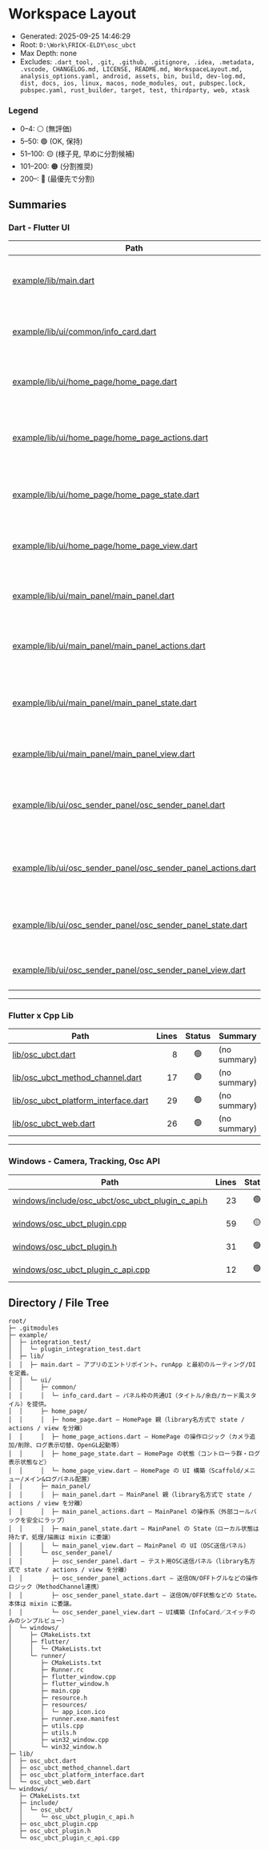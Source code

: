 # Workspace Layout

- Generated: 2025-09-25 14:46:29
- Root: `D:\Work\FRICK-ELDY\osc_ubct`
- Max Depth: none
- Excludes: `.dart_tool, .git, .github, .gitignore, .idea, .metadata, .vscode, CHANGELOG.md, LICENSE, README.md, WorkspaceLayout.md, analysis_options.yaml, android, assets, bin, build, dev-log.md, dist, docs, ios, linux, macos, node_modules, out, pubspec.lock, pubspec.yaml, rust_builder, target, test, thirdparty, web, xtask`

### Legend
- 0–4: ⚪ (無評価)
- 5–50: 🟢 (OK, 保持)
- 51–100: 🟡 (様子見, 早めに分割候補)
- 101–200: 🟠 (分割推奨)
- 200–: 🔴 (最優先で分割)

## Summaries

### Dart - Flutter UI
| Path | Lines | Status | Summary |
|------|------:|:------:|---------|
| [example/lib/main.dart](https://github.com/FRICK-ELDY/osc_ubct/blob/main/example/lib/main.dart) | 16 | 🟢 | アプリのエントリポイント。runApp と最初のルーティング/DI を定義。 |
| [example/lib/ui/common/info_card.dart](https://github.com/FRICK-ELDY/osc_ubct/blob/main/example/lib/ui/common/info_card.dart) | 52 | 🟡 | パネル枠の共通UI（タイトル/余白/カード風スタイル）を提供。 |
| [example/lib/ui/home_page/home_page.dart](https://github.com/FRICK-ELDY/osc_ubct/blob/main/example/lib/ui/home_page/home_page.dart) | 20 | 🟢 | HomePage 親（library名方式で state / actions / view を分離） |
| [example/lib/ui/home_page/home_page_actions.dart](https://github.com/FRICK-ELDY/osc_ubct/blob/main/example/lib/ui/home_page/home_page_actions.dart) | 11 | 🟢 | HomePage の操作ロジック（カメラ追加/削除、ログ表示切替、OpenGL起動等） |
| [example/lib/ui/home_page/home_page_state.dart](https://github.com/FRICK-ELDY/osc_ubct/blob/main/example/lib/ui/home_page/home_page_state.dart) | 19 | 🟢 | HomePage の状態（コントローラ群・ログ表示状態など） |
| [example/lib/ui/home_page/home_page_view.dart](https://github.com/FRICK-ELDY/osc_ubct/blob/main/example/lib/ui/home_page/home_page_view.dart) | 25 | 🟢 | HomePage の UI 構築（Scaffold/メニュー/メイン&ログパネル配置） |
| [example/lib/ui/main_panel/main_panel.dart](https://github.com/FRICK-ELDY/osc_ubct/blob/main/example/lib/ui/main_panel/main_panel.dart) | 24 | 🟢 | MainPanel 親（library名方式で state / actions / view を分離） |
| [example/lib/ui/main_panel/main_panel_actions.dart](https://github.com/FRICK-ELDY/osc_ubct/blob/main/example/lib/ui/main_panel/main_panel_actions.dart) | 14 | 🟢 | MainPanel の操作系（外部コールバックを安全にラップ） |
| [example/lib/ui/main_panel/main_panel_state.dart](https://github.com/FRICK-ELDY/osc_ubct/blob/main/example/lib/ui/main_panel/main_panel_state.dart) | 9 | 🟢 | MainPanel の State（ローカル状態は持たず、処理/描画は mixin に委譲） |
| [example/lib/ui/main_panel/main_panel_view.dart](https://github.com/FRICK-ELDY/osc_ubct/blob/main/example/lib/ui/main_panel/main_panel_view.dart) | 27 | 🟢 | MainPanel の UI（OSC送信パネル） |
| [example/lib/ui/osc_sender_panel/osc_sender_panel.dart](https://github.com/FRICK-ELDY/osc_ubct/blob/main/example/lib/ui/osc_sender_panel/osc_sender_panel.dart) | 23 | 🟢 | テスト用OSC送信パネル（library名方式で state / actions / view を分離） |
| [example/lib/ui/osc_sender_panel/osc_sender_panel_actions.dart](https://github.com/FRICK-ELDY/osc_ubct/blob/main/example/lib/ui/osc_sender_panel/osc_sender_panel_actions.dart) | 25 | 🟢 | 送信ON/OFFトグルなどの操作ロジック（MethodChannel連携） |
| [example/lib/ui/osc_sender_panel/osc_sender_panel_state.dart](https://github.com/FRICK-ELDY/osc_ubct/blob/main/example/lib/ui/osc_sender_panel/osc_sender_panel_state.dart) | 12 | 🟢 | 送信ON/OFF状態などの State。本体は mixin に委譲。 |
| [example/lib/ui/osc_sender_panel/osc_sender_panel_view.dart](https://github.com/FRICK-ELDY/osc_ubct/blob/main/example/lib/ui/osc_sender_panel/osc_sender_panel_view.dart) | 27 | 🟢 | UI構築（InfoCard／スイッチのみのシンプルビュー） |

---

### Flutter x Cpp Lib
| Path | Lines | Status | Summary |
|------|------:|:------:|---------|
| [lib/osc_ubct.dart](https://github.com/FRICK-ELDY/osc_ubct/blob/main/lib/osc_ubct.dart) | 8 | 🟢 | (no summary) |
| [lib/osc_ubct_method_channel.dart](https://github.com/FRICK-ELDY/osc_ubct/blob/main/lib/osc_ubct_method_channel.dart) | 17 | 🟢 | (no summary) |
| [lib/osc_ubct_platform_interface.dart](https://github.com/FRICK-ELDY/osc_ubct/blob/main/lib/osc_ubct_platform_interface.dart) | 29 | 🟢 | (no summary) |
| [lib/osc_ubct_web.dart](https://github.com/FRICK-ELDY/osc_ubct/blob/main/lib/osc_ubct_web.dart) | 26 | 🟢 | (no summary) |

---

### Windows - Camera, Tracking, Osc API 
| Path | Lines | Status | Summary |
|------|------:|:------:|---------|
| [windows/include/osc_ubct/osc_ubct_plugin_c_api.h](https://github.com/FRICK-ELDY/osc_ubct/blob/main/windows/include/osc_ubct/osc_ubct_plugin_c_api.h) | 23 | 🟢 | (no summary) |
| [windows/osc_ubct_plugin.cpp](https://github.com/FRICK-ELDY/osc_ubct/blob/main/windows/osc_ubct_plugin.cpp) | 59 | 🟡 | (no summary) |
| [windows/osc_ubct_plugin.h](https://github.com/FRICK-ELDY/osc_ubct/blob/main/windows/osc_ubct_plugin.h) | 31 | 🟢 | (no summary) |
| [windows/osc_ubct_plugin_c_api.cpp](https://github.com/FRICK-ELDY/osc_ubct/blob/main/windows/osc_ubct_plugin_c_api.cpp) | 12 | 🟢 | (no summary) |

## Directory / File Tree

```
root/
├─ .gitmodules
├─ example/
│  ├─ integration_test/
│  │  └─ plugin_integration_test.dart
│  ├─ lib/
│  │  ├─ main.dart — アプリのエントリポイント。runApp と最初のルーティング/DI を定義。
│  │  └─ ui/
│  │     ├─ common/
│  │     │  └─ info_card.dart — パネル枠の共通UI（タイトル/余白/カード風スタイル）を提供。
│  │     ├─ home_page/
│  │     │  ├─ home_page.dart — HomePage 親（library名方式で state / actions / view を分離）
│  │     │  ├─ home_page_actions.dart — HomePage の操作ロジック（カメラ追加/削除、ログ表示切替、OpenGL起動等）
│  │     │  ├─ home_page_state.dart — HomePage の状態（コントローラ群・ログ表示状態など）
│  │     │  └─ home_page_view.dart — HomePage の UI 構築（Scaffold/メニュー/メイン&ログパネル配置）
│  │     ├─ main_panel/
│  │     │  ├─ main_panel.dart — MainPanel 親（library名方式で state / actions / view を分離）
│  │     │  ├─ main_panel_actions.dart — MainPanel の操作系（外部コールバックを安全にラップ）
│  │     │  ├─ main_panel_state.dart — MainPanel の State（ローカル状態は持たず、処理/描画は mixin に委譲）
│  │     │  └─ main_panel_view.dart — MainPanel の UI（OSC送信パネル）
│  │     └─ osc_sender_panel/
│  │        ├─ osc_sender_panel.dart — テスト用OSC送信パネル（library名方式で state / actions / view を分離）
│  │        ├─ osc_sender_panel_actions.dart — 送信ON/OFFトグルなどの操作ロジック（MethodChannel連携）
│  │        ├─ osc_sender_panel_state.dart — 送信ON/OFF状態などの State。本体は mixin に委譲。
│  │        └─ osc_sender_panel_view.dart — UI構築（InfoCard／スイッチのみのシンプルビュー）
│  └─ windows/
│     ├─ CMakeLists.txt
│     ├─ flutter/
│     │  └─ CMakeLists.txt
│     └─ runner/
│        ├─ CMakeLists.txt
│        ├─ Runner.rc
│        ├─ flutter_window.cpp
│        ├─ flutter_window.h
│        ├─ main.cpp
│        ├─ resource.h
│        ├─ resources/
│        │  └─ app_icon.ico
│        ├─ runner.exe.manifest
│        ├─ utils.cpp
│        ├─ utils.h
│        ├─ win32_window.cpp
│        └─ win32_window.h
├─ lib/
│  ├─ osc_ubct.dart
│  ├─ osc_ubct_method_channel.dart
│  ├─ osc_ubct_platform_interface.dart
│  └─ osc_ubct_web.dart
└─ windows/
   ├─ CMakeLists.txt
   ├─ include/
   │  └─ osc_ubct/
   │     └─ osc_ubct_plugin_c_api.h
   ├─ osc_ubct_plugin.cpp
   ├─ osc_ubct_plugin.h
   └─ osc_ubct_plugin_c_api.cpp
```

